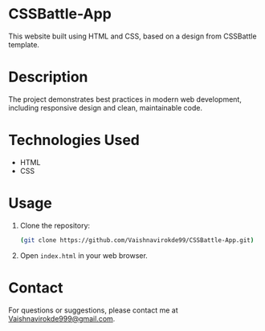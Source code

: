 # CSSBattle-App

This website built using HTML and CSS, based on a design from CSSBattle template. 

# Description

The project demonstrates best practices in modern web development, including responsive design and clean, maintainable code.

# Technologies Used

- HTML
- CSS

# Usage

1. Clone the repository:
    ```bash
    (git clone https://github.com/Vaishnavirokde99/CSSBattle-App.git)
    ```
2. Open `index.html` in your web browser.

# Contact

For questions or suggestions, please contact me at Vaishnavirokde999@gmail.com.

